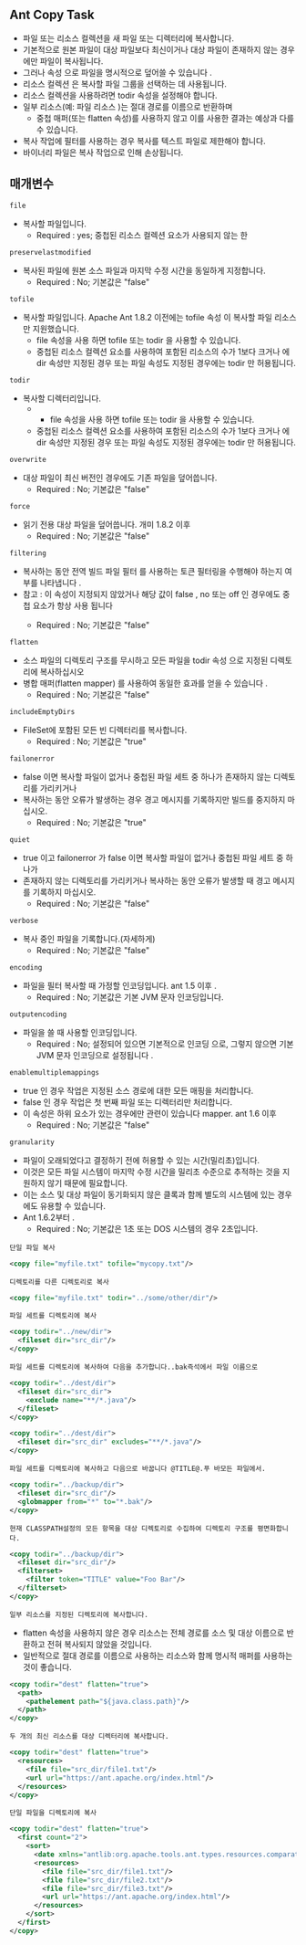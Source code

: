 ## Ant Copy Task
- 파일 또는 리소스 컬렉션을 새 파일 또는 디렉터리에 복사합니다.
- 기본적으로 원본 파일이 대상 파일보다 최신이거나 대상 파일이 존재하지 않는 경우에만 파일이 복사됩니다.
- 그러나 속성 으로 파일을 명시적으로 덮어쓸 수 있습니다 .
- 리소스 컬렉션 은 복사할 파일 그룹을 선택하는 데 사용됩니다. 
- 리소스 컬렉션을 사용하려면 todir 속성을 설정해야 합니다. 
- 일부 리소스(예: 파일 리소스 )는 절대 경로를 이름으로 반환하며 
  - 중첩 매퍼(또는 flatten 속성)를 사용하지 않고 이를 사용한 결과는 예상과 다를 수 있습니다.
- 복사 작업에 필터를 사용하는 경우 복사를 텍스트 파일로 제한해야 합니다.
- 바이너리 파일은 복사 작업으로 인해 손상됩니다.
## 매개변수
` file `
- 복사할 파일입니다.
  - Required : yes; 중첩된 리소스 컬렉션 요소가 사용되지 않는 한 

` preservelastmodified `
- 복사된 파일에 원본 소스 파일과 마지막 수정 시간을 동일하게 지정합니다.
  - Required : No; 기본값은 "false"

` tofile `
- 복사할 파일입니다. Apache Ant 1.8.2 이전에는 tofile 속성 이 복사할 파일 리소스 만 지원했습니다.
  - file 속성을 사용 하면 tofile 또는 todir 을 사용할 수 있습니다.
  - 중첩된 리소스 컬렉션 요소를 사용하여 포함된 리소스의 수가 1보다 크거나 에 dir 속성만 지정된 <fileset>경우 또는 파일 속성도 지정된 경우에는 todir 만 허용됩니다.

` todir `
- 복사할 디렉터리입니다.
  - - file 속성을 사용 하면 tofile 또는 todir 을 사용할 수 있습니다.
  - 중첩된 리소스 컬렉션 요소를 사용하여 포함된 리소스의 수가 1보다 크거나 에 dir 속성만 지정된 <fileset>경우 또는 파일 속성도 지정된 경우에는 todir 만 허용됩니다.

` overwrite `
- 대상 파일이 최신 버전인 경우에도 기존 파일을 덮어씁니다.
  - Required : No; 기본값은 "false"

` force `
- 읽기 전용 대상 파일을 덮어씁니다. 개미 1.8.2 이후
  - Required : No; 기본값은 "false"

` filtering `
- 복사하는 동안 전역 빌드 파일 필터 를 사용하는 토큰 필터링을 수행해야 하는지 여부를 나타냅니다 . 
- 참고 : 이 속성이 지정되지 않았거나 해당 값이 false , no 또는 off 인 경우에도 중첩 <filterset>요소가 항상 사용 됩니다
  - Required : No; 기본값은 "false"

` flatten `
- 소스 파일의 디렉토리 구조를 무시하고 모든 파일을 todir 속성 으로 지정된 디렉토리에 복사하십시오 
- 병합 매퍼(flatten mapper) 를 사용하여 동일한 효과를 얻을 수 있습니다 .
  - Required : No; 기본값은 "false"

` includeEmptyDirs `
- FileSet에 포함된 모든 빈 디렉터리를 복사합니다.
  - Required : No; 기본값은 "true"

` failonerror `
- false 이면 복사할 파일이 없거나 중첩된 파일 세트 중 하나가 존재하지 않는 디렉토리를 가리키거나 
- 복사하는 동안 오류가 발생하는 경우 경고 메시지를 기록하지만 빌드를 중지하지 마십시오.
  - Required : No; 기본값은 "true"

` quiet `
- true 이고 failonerror 가 false 이면 복사할 파일이 없거나 중첩된 파일 세트 중 하나가
- 존재하지 않는 디렉토리를 가리키거나 복사하는 동안 오류가 발생할 때 경고 메시지를 기록하지 마십시오. 
  - Required : No; 기본값은 "false"

` verbose `
- 복사 중인 파일을 기록합니다.(자세하게)
  - Required : No; 기본값은 "false"

` encoding `
- 파일을 필터 복사할 때 가정할 인코딩입니다. ant 1.5 이후 .
  - Required : No; 기본값은 기본 JVM 문자 인코딩입니다.

` outputencoding `
- 파일을 쓸 때 사용할 인코딩입니다. 
  - Required : No; 설정되어 있으면 기본적으로 인코딩 으로, 그렇지 않으면 기본 JVM 문자 인코딩으로 설정됩니다 .

` enablemultiplemappings `
- true 인 경우 작업은 지정된 소스 경로에 대한 모든 매핑을 처리합니다.
- false 인 경우 작업은 첫 번째 파일 또는 디렉터리만 처리합니다.
- 이 속성은 하위 요소가 있는 경우에만 관련이 있습니다 mapper. ant 1.6 이후
  - Required : No; 기본값은 "false"

` granularity `
- 파일이 오래되었다고 결정하기 전에 허용할 수 있는 시간(밀리초)입니다.
- 이것은 모든 파일 시스템이 마지막 수정 시간을 밀리초 수준으로 추적하는 것을 지원하지 않기 때문에 필요합니다. 
- 이는 소스 및 대상 파일이 동기화되지 않은 클록과 함께 별도의 시스템에 있는 경우에도 유용할 수 있습니다.
- Ant 1.6.2부터 .
  - Required : No; 기본값은 1초 또는 DOS 시스템의 경우 2초입니다.


` 단일 파일 복사 `
```xml
<copy file="myfile.txt" tofile="mycopy.txt"/>
```

` 디렉토리를 다른 디렉토리로 복사 `
```xml
<copy file="myfile.txt" todir="../some/other/dir"/>
```

` 파일 세트를 디렉토리에 복사 `
```xml
<copy todir="../new/dir">
  <fileset dir="src_dir"/>
</copy>
```

` 파일 세트를 디렉토리에 복사하여 다음을 추가합니다..bak즉석에서 파일 이름으로 `
```xml
<copy todir="../dest/dir">
  <fileset dir="src_dir">
    <exclude name="**/*.java"/>
  </fileset>
</copy>

<copy todir="../dest/dir">
  <fileset dir="src_dir" excludes="**/*.java"/>
</copy>
```

` 파일 세트를 디렉토리에 복사하고 다음으로 바꿉니다 @TITLE@.푸 바모든 파일에서. `
```xml
<copy todir="../backup/dir">
  <fileset dir="src_dir"/>
  <globmapper from="*" to="*.bak"/>
</copy>
```

` 현재 CLASSPATH설정의 모든 항목을 대상 디렉토리로 수집하여 디렉토리 구조를 평면화합니다. `
```xml
<copy todir="../backup/dir">
  <fileset dir="src_dir"/>
  <filterset>
    <filter token="TITLE" value="Foo Bar"/>
  </filterset>
</copy>
```

` 일부 리소스를 지정된 디렉토리에 복사합니다. `
- flatten 속성을 사용하지 않은 경우 <file> 리소스는 전체 경로를 소스 및 대상 이름으로 반환하고 전혀 복사되지 않았을 것입니다.
- 일반적으로 절대 경로를 이름으로 사용하는 리소스와 함께 명시적 매퍼를 사용하는 것이 좋습니다.
```xml
<copy todir="dest" flatten="true">
  <path>
    <pathelement path="${java.class.path}"/>
  </path>
</copy>
```

` 두 개의 최신 리소스를 대상 디렉터리에 복사합니다. `
```xml
<copy todir="dest" flatten="true">
  <resources>
    <file file="src_dir/file1.txt"/>
    <url url="https://ant.apache.org/index.html"/>
  </resources>
</copy>
```

` 단일 파일을 디렉토리에 복사 `
```xml
<copy todir="dest" flatten="true">
  <first count="2">
    <sort>
      <date xmlns="antlib:org.apache.tools.ant.types.resources.comparators"/>
      <resources>
        <file file="src_dir/file1.txt"/>
        <file file="src_dir/file2.txt"/>
        <file file="src_dir/file3.txt"/>
        <url url="https://ant.apache.org/index.html"/>
      </resources>
    </sort>
  </first>
</copy>
```
